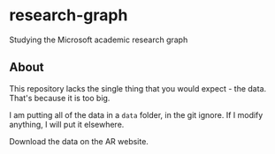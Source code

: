 # research-graph
Studying the Microsoft academic research graph

## About

This repository lacks the single thing that you would expect - the data. That's because it is too big.

I am putting all of the data in a `data` folder, in the git ignore. If I modify anything, I will put it elsewhere.

Download the data on the AR website. 